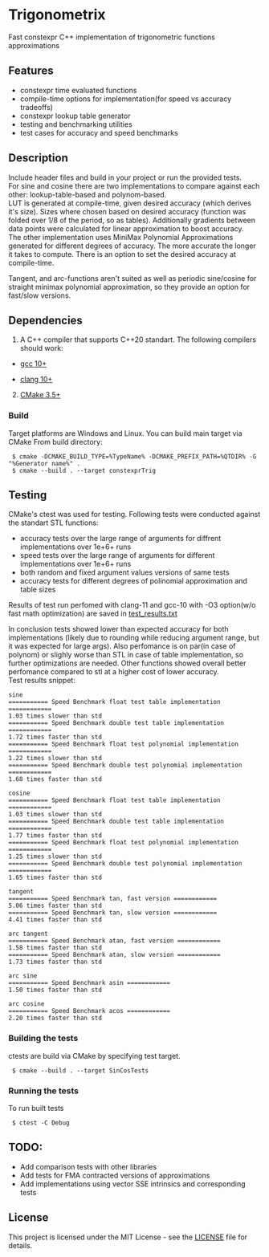 # Trigonometrix
Fast constexpr C++ implementation of trigonometric functions approximations
## Features
 * constexpr time evaluated  functions
 * compile-time options for implementation(for speed vs accuracy tradeoffs)
 * constexpr lookup table generator
 * testing and benchmarking utilities
 * test cases for accuracy and speed benchmarks
## Description
Include header files and build in your project or run the provided tests.  
For sine and cosine there are two implementations to compare against each other: lookup-table-based and polynom-based.  
LUT is generated at compile-time, given desired accuracy (which derives it's size). 
Sizes where chosen based on desired accuracy (function was folded over 1/8 of the period, so as tables). Additionally gradients between data points 
were calculated for linear approximation to boost accuracy.  
The other implementation uses MiniMax Polynomial Approximations generated for different degrees of accuracy. 
The more accurate the longer it takes to compute. There is an option to set the desired accuracy at compile-time.  

Tangent, and arc-functions aren't suited as well as periodic sine/cosine for straight minimax polynomial approximation,
so they provide an option for fast/slow versions.
## Dependencies
1. A C++ compiler that supports C++20 standart.
The following compilers should work:

  * [gcc 10+](https://gcc.gnu.org/)

  * [clang 10+](https://clang.llvm.org/)

2. [CMake 3.5+](https://cmake.org/)

### Build
Target platforms are Windows and Linux. You can build main target via CMake
From build directory:
```
 $ cmake -DCMAKE_BUILD_TYPE=%TypeName% -DCMAKE_PREFIX_PATH=%QTDIR% -G "%Generator name%" .
 $ cmake --build . --target constexprTrig
``` 

## Testing
CMake's ctest was used for testing.
Following tests were conducted against the standart STL functions:
* accuracy tests over the large range of arguments for diffrent implementations over 1e+6+ runs
* speed tests over the large range of arguments for different implementations over 1e+6+ runs
* both random and fixed argument values versions of same tests
* accuracy tests for different degrees of polinomial approximation and table sizes

Results of test run perfomed with clang-11 and gcc-10 with -O3 option(w/o fast math optimization) 
are saved in [test_results.txt](test_results.txt)


In conclusion tests showed lower than expected accuracy for both implementations (likely due to rounding 
while reducing argument range, but it was expected for large args). Also perfomance is on par(in case of polynom) 
or slighly worse than STL in case of table implementation, so further optimizations are needed.
Other functions showed overall better perfomance compared to stl at a higher cost of lower accuracy.  
Test results snippet:
```
sine
=========== Speed Benchmark float test table implementation ============
1.03 times slower than std
=========== Speed Benchmark double test table implementation ============
1.72 times faster than std
=========== Speed Benchmark float test polynomial implementation ============
1.22 times slower than std
=========== Speed Benchmark double test polynomial implementation ============
1.68 times faster than std

cosine
=========== Speed Benchmark float test table implementation ============
1.03 times slower than std
=========== Speed Benchmark double test table implementation ============
1.77 times faster than std
=========== Speed Benchmark float test polynomial implementation ============
1.25 times slower than std
=========== Speed Benchmark double test polynomial implementation ============
1.65 times faster than std

tangent
=========== Speed Benchmark tan, fast version ============
5.06 times faster than std
=========== Speed Benchmark tan, slow version ============
4.41 times faster than std

arc tangent
=========== Speed Benchmark atan, fast version ============
1.58 times faster than std
=========== Speed Benchmark atan, slow version ============
1.73 times faster than std

arc sine
=========== Speed Benchmark asin ============
1.50 times faster than std

arc cosine
=========== Speed Benchmark acos ============
2.20 times faster than std
```

### Building the tests
ctests are build via CMake by specifying test target.
```
 $ cmake --build . --target SinCosTests
```

### Running the tests
To run built tests
```
 $ ctest -C Debug
```

## TODO: 
* Add comparison tests with other libraries
* Add tests for FMA contracted versions of approximations
* Add implementations using vector SSE intrinsics and corresponding tests 


## License
This project is licensed under the MIT License - see the [LICENSE](LICENSE) file for details.
